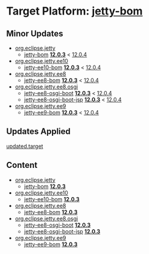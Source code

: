 # Target Platform: [jetty-bom](https://raw.githubusercontent.com/eclipse-orbit/orbit-simrel/main/maven-jetty/tp/other/MavenJettySupplement.target)

## Minor Updates
 - [org.eclipse.jetty](https://repo1.maven.org/maven2/org/eclipse/jetty/)
    - [jetty-bom](https://repo1.maven.org/maven2/org/eclipse/jetty/jetty-bom/) **[12.0.3](https://repo1.maven.org/maven2/org/eclipse/jetty/jetty-bom/12.0.3)** < [12.0.4](https://repo1.maven.org/maven2/org/eclipse/jetty/jetty-bom/12.0.4/)
 - [org.eclipse.jetty.ee10](https://repo1.maven.org/maven2/org/eclipse/jetty/ee10/)
    - [jetty-ee10-bom](https://repo1.maven.org/maven2/org/eclipse/jetty/ee10/jetty-ee10-bom/) **[12.0.3](https://repo1.maven.org/maven2/org/eclipse/jetty/ee10/jetty-ee10-bom/12.0.3)** < [12.0.4](https://repo1.maven.org/maven2/org/eclipse/jetty/ee10/jetty-ee10-bom/12.0.4/)
 - [org.eclipse.jetty.ee8](https://repo1.maven.org/maven2/org/eclipse/jetty/ee8/)
    - [jetty-ee8-bom](https://repo1.maven.org/maven2/org/eclipse/jetty/ee8/jetty-ee8-bom/) **[12.0.3](https://repo1.maven.org/maven2/org/eclipse/jetty/ee8/jetty-ee8-bom/12.0.3)** < [12.0.4](https://repo1.maven.org/maven2/org/eclipse/jetty/ee8/jetty-ee8-bom/12.0.4/)
 - [org.eclipse.jetty.ee8.osgi](https://repo1.maven.org/maven2/org/eclipse/jetty/ee8/osgi/)
    - [jetty-ee8-osgi-boot](https://repo1.maven.org/maven2/org/eclipse/jetty/ee8/osgi/jetty-ee8-osgi-boot/) **[12.0.3](https://repo1.maven.org/maven2/org/eclipse/jetty/ee8/osgi/jetty-ee8-osgi-boot/12.0.3)** < [12.0.4](https://repo1.maven.org/maven2/org/eclipse/jetty/ee8/osgi/jetty-ee8-osgi-boot/12.0.4/)
    - [jetty-ee8-osgi-boot-jsp](https://repo1.maven.org/maven2/org/eclipse/jetty/ee8/osgi/jetty-ee8-osgi-boot-jsp/) **[12.0.3](https://repo1.maven.org/maven2/org/eclipse/jetty/ee8/osgi/jetty-ee8-osgi-boot-jsp/12.0.3)** < [12.0.4](https://repo1.maven.org/maven2/org/eclipse/jetty/ee8/osgi/jetty-ee8-osgi-boot-jsp/12.0.4/)
 - [org.eclipse.jetty.ee9](https://repo1.maven.org/maven2/org/eclipse/jetty/ee9/)
    - [jetty-ee9-bom](https://repo1.maven.org/maven2/org/eclipse/jetty/ee9/jetty-ee9-bom/) **[12.0.3](https://repo1.maven.org/maven2/org/eclipse/jetty/ee9/jetty-ee9-bom/12.0.3)** < [12.0.4](https://repo1.maven.org/maven2/org/eclipse/jetty/ee9/jetty-ee9-bom/12.0.4/)

## Updates Applied
[updated.target](updated.target)

## Content
 - [org.eclipse.jetty](https://repo1.maven.org/maven2/org/eclipse/jetty/)
    - [jetty-bom](https://repo1.maven.org/maven2/org/eclipse/jetty/jetty-bom/) **[12.0.3](https://repo1.maven.org/maven2/org/eclipse/jetty/jetty-bom/12.0.3)**
 - [org.eclipse.jetty.ee10](https://repo1.maven.org/maven2/org/eclipse/jetty/ee10/)
    - [jetty-ee10-bom](https://repo1.maven.org/maven2/org/eclipse/jetty/ee10/jetty-ee10-bom/) **[12.0.3](https://repo1.maven.org/maven2/org/eclipse/jetty/ee10/jetty-ee10-bom/12.0.3)**
 - [org.eclipse.jetty.ee8](https://repo1.maven.org/maven2/org/eclipse/jetty/ee8/)
    - [jetty-ee8-bom](https://repo1.maven.org/maven2/org/eclipse/jetty/ee8/jetty-ee8-bom/) **[12.0.3](https://repo1.maven.org/maven2/org/eclipse/jetty/ee8/jetty-ee8-bom/12.0.3)**
 - [org.eclipse.jetty.ee8.osgi](https://repo1.maven.org/maven2/org/eclipse/jetty/ee8/osgi/)
    - [jetty-ee8-osgi-boot](https://repo1.maven.org/maven2/org/eclipse/jetty/ee8/osgi/jetty-ee8-osgi-boot/) **[12.0.3](https://repo1.maven.org/maven2/org/eclipse/jetty/ee8/osgi/jetty-ee8-osgi-boot/12.0.3)**
    - [jetty-ee8-osgi-boot-jsp](https://repo1.maven.org/maven2/org/eclipse/jetty/ee8/osgi/jetty-ee8-osgi-boot-jsp/) **[12.0.3](https://repo1.maven.org/maven2/org/eclipse/jetty/ee8/osgi/jetty-ee8-osgi-boot-jsp/12.0.3)**
 - [org.eclipse.jetty.ee9](https://repo1.maven.org/maven2/org/eclipse/jetty/ee9/)
    - [jetty-ee9-bom](https://repo1.maven.org/maven2/org/eclipse/jetty/ee9/jetty-ee9-bom/) **[12.0.3](https://repo1.maven.org/maven2/org/eclipse/jetty/ee9/jetty-ee9-bom/12.0.3)**
